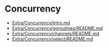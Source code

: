 # Concurrency

* [Extra/Concurrency/Intro.md](Extra/Concurrency/Intro.md)
* [Extra/Concurrency/goroutines/README.md](Extra/Concurrency/goroutines/README.md)
* [Extra/Concurrency/channels/README.md](Extra/Concurrency/channels/README.md)
* [Extra/Concurrency/select/README.md](Extra/Concurrency/select/README.md)

